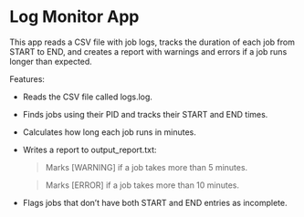 # Log Monitor App
This app reads a CSV file with job logs, tracks the duration of each job from START to END, and creates a report with warnings and errors if a job runs longer than expected.

Features:
- Reads the CSV file called logs.log.

- Finds jobs using their PID and tracks their START and END times.

- Calculates how long each job runs in minutes.

- Writes a report to output_report.txt:

    > Marks [WARNING] if a job takes more than 5 minutes.

    > Marks [ERROR] if a job takes more than 10 minutes.

- Flags jobs that don’t have both START and END entries as incomplete.
